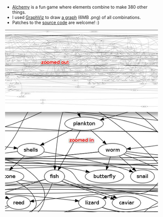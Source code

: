 * [Alchemy](http://zed.0xff.me/alchemy) is a fun game where elements combine to make 380 other things.
* I used [GraphViz](http://www.graphviz.org/) to draw [a graph](/downloads/jhannah/sandbox/alchemy.png) (6MB .png) of all combinations.
* Patches to the [source code](https://github.com/jhannah/sandbox/tree/master/alchemy) are welcome!  :)

![Screenshot of GraphViz result](result_screenshot.jpg)

